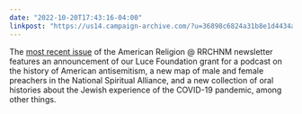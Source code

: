 ```yaml
---
date: "2022-10-20T17:43:16-04:00"
linkpost: "https://us14.campaign-archive.com/?u=36898c6824a31b8e1d4434a55&id=fe50f1ad14"
---
```


The [most recent issue](https://us14.campaign-archive.com/?u=36898c6824a31b8e1d4434a55&id=fe50f1ad14) of the American Religion @ RRCHNM newsletter features an announcement of our Luce Foundation grant for a podcast on the history of American antisemitism, a new map of male and female preachers in the National Spiritual Alliance, and a new collection of oral histories about the Jewish experience of the COVID-19 pandemic, among other things.
